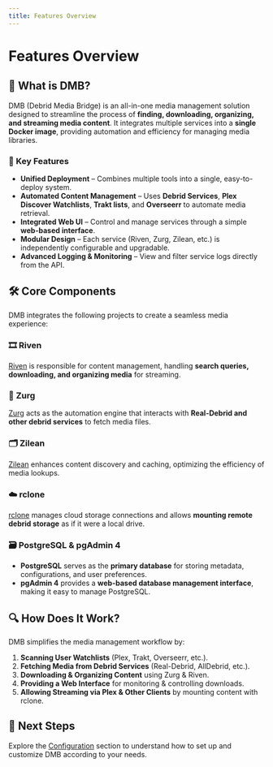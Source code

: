 ```yaml
---
title: Features Overview
---
```


# Features Overview

## 🚀 What is DMB?
DMB (Debrid Media Bridge) is an all-in-one media management solution designed to streamline the process of **finding, downloading, organizing, and streaming media content**. It integrates multiple services into a **single Docker image**, providing automation and efficiency for managing media libraries.

### 🔑 Key Features

- **Unified Deployment** – Combines multiple tools into a single, easy-to-deploy system.
- **Automated Content Management** – Uses **Debrid Services**, **Plex Discover Watchlists**, **Trakt lists**, and **Overseerr** to automate media retrieval.
- **Integrated Web UI** – Control and manage services through a simple **web-based interface**.
- **Modular Design** – Each service (Riven, Zurg, Zilean, etc.) is independently configurable and upgradable.
- **Advanced Logging & Monitoring** – View and filter service logs directly from the API.

## 🛠️ Core Components
DMB integrates the following projects to create a seamless media experience:

### 🎞️ **Riven**  
[Riven](https://github.com/rivenmedia/riven) is responsible for content management, handling **search queries, downloading, and organizing media** for streaming.

### 🤖 **Zurg**  
[Zurg](https://github.com/debridmediamanager/zurg-testing) acts as the automation engine that interacts with **Real-Debrid and other debrid services** to fetch media files.

### 🗂️ **Zilean**  
[Zilean](https://github.com/iPromKnight/zilean) enhances content discovery and caching, optimizing the efficiency of media lookups.

### ☁️ **rclone**  
[rclone](https://github.com/rclone/rclone) manages cloud storage connections and allows **mounting remote debrid storage** as if it were a local drive.

### 🗃️ **PostgreSQL** & **pgAdmin 4**  
- **PostgreSQL** serves as the **primary database** for storing metadata, configurations, and user preferences.
- **pgAdmin 4** provides a **web-based database management interface**, making it easy to manage PostgreSQL.

## 🔍 How Does It Work?

DMB simplifies the media management workflow by:

1. **Scanning User Watchlists** (Plex, Trakt, Overseerr, etc.).
2. **Fetching Media from Debrid Services** (Real-Debrid, AllDebrid, etc.).
3. **Downloading & Organizing Content** using Zurg & Riven.
4. **Providing a Web Interface** for monitoring & controlling downloads.
5. **Allowing Streaming via Plex & Other Clients** by mounting content with rclone.

## 📌 Next Steps
Explore the [Configuration](../features/configuration.md) section to understand how to set up and customize DMB according to your needs.
